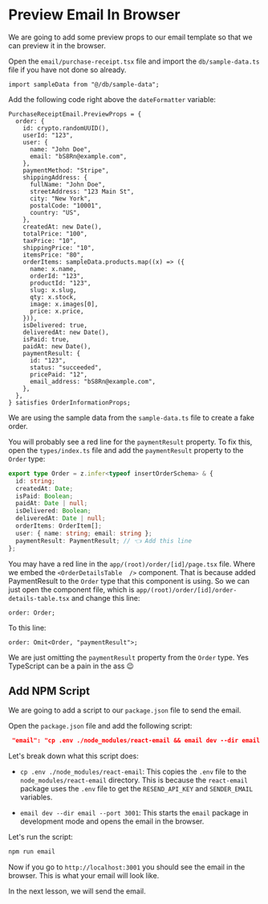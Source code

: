 # Preview Email In Browser

We are going to add some preview props to our email template so that we can preview it in the browser.

Open the `email/purchase-receipt.tsx` file and import the `db/sample-data.ts` file if you have not done so already.

```tsx
import sampleData from "@/db/sample-data";
```

Add the following code right above the `dateFormatter` variable:

```tsx
PurchaseReceiptEmail.PreviewProps = {
  order: {
    id: crypto.randomUUID(),
    userId: "123",
    user: {
      name: "John Doe",
      email: "bS8Rn@example.com",
    },
    paymentMethod: "Stripe",
    shippingAddress: {
      fullName: "John Doe",
      streetAddress: "123 Main St",
      city: "New York",
      postalCode: "10001",
      country: "US",
    },
    createdAt: new Date(),
    totalPrice: "100",
    taxPrice: "10",
    shippingPrice: "10",
    itemsPrice: "80",
    orderItems: sampleData.products.map((x) => ({
      name: x.name,
      orderId: "123",
      productId: "123",
      slug: x.slug,
      qty: x.stock,
      image: x.images[0],
      price: x.price,
    })),
    isDelivered: true,
    deliveredAt: new Date(),
    isPaid: true,
    paidAt: new Date(),
    paymentResult: {
      id: "123",
      status: "succeeded",
      pricePaid: "12",
      email_address: "bS8Rn@example.com",
    },
  },
} satisfies OrderInformationProps;
```

We are using the sample data from the `sample-data.ts` file to create a fake order.

You will probably see a red line for the `paymentResult` property. To fix this, open the `types/index.ts` file and add the `paymentResult` property to the `Order` type:

```ts
export type Order = z.infer<typeof insertOrderSchema> & {
  id: string;
  createdAt: Date;
  isPaid: Boolean;
  paidAt: Date | null;
  isDelivered: Boolean;
  deliveredAt: Date | null;
  orderItems: OrderItem[];
  user: { name: string; email: string };
  paymentResult: PaymentResult; // 👈 Add this line
};
```

You may have a red line in the `app/(root)/order/[id]/page.tsx` file. Where we embed the `<OrderDetailsTable  />` component. That is because added PaymentResult to the `Order` type that this component is using. So we can just open the component file, which is `app/(root)/order/[id]/order-details-table.tsx` and change this line:

```tsx
order: Order;
```

To this line:

```tsx
order: Omit<Order, "paymentResult">;
```

We are just omitting the `paymentResult` property from the `Order` type. Yes TypeScript can be a pain in the ass 😉

## Add NPM Script

We are going to add a script to our `package.json` file to send the email.

Open the `package.json` file and add the following script:

```json
 "email": "cp .env ./node_modules/react-email && email dev --dir email --port 3001"
```

Let's break down what this script does:

- `cp .env ./node_modules/react-email`: This copies the `.env` file to the `node_modules/react-email` directory. This is because the `react-email` package uses the `.env` file to get the `RESEND_API_KEY` and `SENDER_EMAIL` variables.

- `email dev --dir email --port 3001`: This starts the `email` package in development mode and opens the email in the browser.

Let's run the script:

```bash
npm run email
```

Now if you go to `http://localhost:3001` you should see the email in the browser. This is what your email will look like.

In the next lesson, we will send the email.
